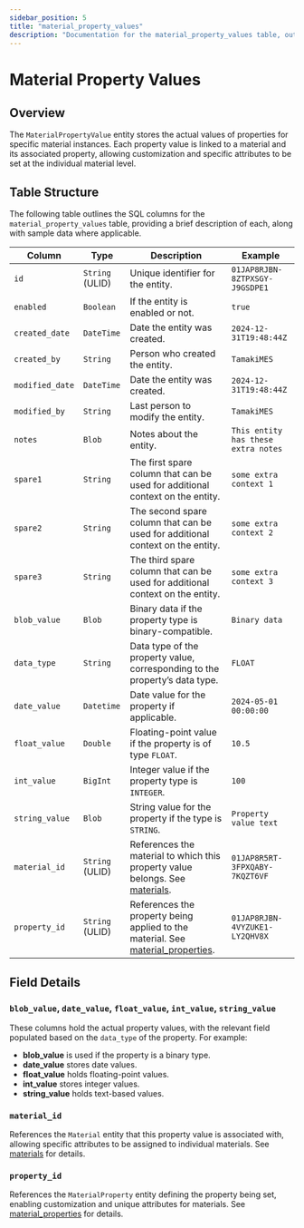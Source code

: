 ```yaml
---
sidebar_position: 5
title: "material_property_values"
description: "Documentation for the material_property_values table, outlining its columns and structure."
---
```


# Material Property Values

## Overview

The `MaterialPropertyValue` entity stores the actual values of properties for specific material instances. Each property
value is linked to a material and its associated property, allowing customization and specific attributes to be set at
the individual material level.

## Table Structure

The following table outlines the SQL columns for the `material_property_values` table, providing a brief description of
each, along with sample data where applicable.

| Column          | Type            | Description                                                                                                            | Example                              |
|-----------------|-----------------|------------------------------------------------------------------------------------------------------------------------|--------------------------------------|
| `id`            | `String` (ULID) | Unique identifier for the entity.                                                                                      | `01JAP8RJBN-8ZTPXSGY-J9GSDPE1`       |
| `enabled`       | `Boolean`       | If the entity is enabled or not.                                                                                       | `true`                               |
| `created_date`  | `DateTime`      | Date the entity was created.                                                                                           | `2024-12-31T19:48:44Z`               |
| `created_by`    | `String`        | Person who created the entity.                                                                                         | `TamakiMES`                          |
| `modified_date` | `DateTime`      | Date the entity was created.                                                                                           | `2024-12-31T19:48:44Z`               |
| `modified_by`   | `String`        | Last person to modify the entity.                                                                                      | `TamakiMES`                          |
| `notes`         | `Blob`          | Notes about the entity.                                                                                                | `This entity has these extra notes`  |
| `spare1`        | `String`        | The first spare column that can be used for additional context on the entity.                                          | `some extra context 1`               |
| `spare2`        | `String`        | The second spare column that can be used for additional context on the entity.                                         | `some extra context 2`               |
| `spare3`        | `String`        | The third spare column that can be used for additional context on the entity.                                          | `some extra context 3`               |
| `blob_value`    | `Blob`          | Binary data if the property type is binary-compatible.                                                                 | `Binary data`                        |
| `data_type`     | `String`        | Data type of the property value, corresponding to the property’s data type.                                            | `FLOAT`                              |
| `date_value`    | `Datetime`      | Date value for the property if applicable.                                                                             | `2024-05-01 00:00:00`                |
| `float_value`   | `Double`        | Floating-point value if the property is of type `FLOAT`.                                                               | `10.5`                               |
| `int_value`     | `BigInt`        | Integer value if the property type is `INTEGER`.                                                                       | `100`                                |
| `string_value`  | `Blob`          | String value for the property if the type is `STRING`.                                                                 | `Property value text`                |
| `material_id`   | `String` (ULID) | References the material to which this property value belongs. See [materials](../material-model/material).             | `01JAP8R5RT-3FPXQABY-7KQZT6VF`       |
| `property_id`   | `String` (ULID) | References the property being applied to the material. See [material_properties](../material-model/material-property). | `01JAP8RJBN-4VYZUKE1-LY2QHV8X`       |

## Field Details

### `blob_value`, `date_value`, `float_value`, `int_value`, `string_value`

These columns hold the actual property values, with the relevant field populated based on the `data_type` of the
property. For example:

- **blob_value** is used if the property is a binary type.
- **date_value** stores date values.
- **float_value** holds floating-point values.
- **int_value** stores integer values.
- **string_value** holds text-based values.

### `material_id`

References the `Material` entity that this property value is associated with, allowing specific attributes to be
assigned to individual materials.
See [materials](../material-model/material) for details.

### `property_id`

References the `MaterialProperty` entity defining the property being set, enabling customization and unique attributes
for materials.
See [material_properties](../material-model/material-property) for details.